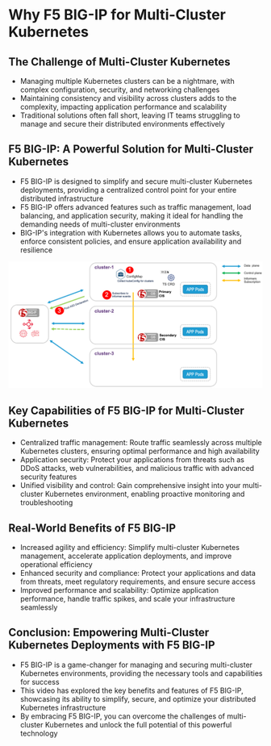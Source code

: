 #  Why F5 BIG-IP for Multi-Cluster Kubernetes​

## The Challenge of Multi-Cluster Kubernetes
- Managing multiple Kubernetes clusters can be a nightmare, with complex configuration, security, and networking challenges
- Maintaining consistency and visibility across clusters adds to the complexity, impacting application performance and scalability
- Traditional solutions often fall short, leaving IT teams struggling to manage and secure their distributed environments effectively

## F5 BIG-IP:  A Powerful Solution for Multi-Cluster Kubernetes
- F5 BIG-IP is designed to simplify and secure multi-cluster Kubernetes deployments, providing a centralized control point for your entire distributed infrastructure
- F5 BIG-IP offers advanced features such as traffic management, load balancing, and application security, making it ideal for handling the demanding needs of multi-cluster environments
- BIG-IP's integration with Kubernetes allows you to automate tasks, enforce consistent policies, and ensure application availability and resilience

![diagram](https://github.com/mdditt2000/kubernetes-1-31/blob/main/multi-cluster-flannel/diagram/2024-11-19_10-47-59.png)

## Key Capabilities of F5 BIG-IP for Multi-Cluster Kubernetes
- Centralized traffic management: Route traffic seamlessly across multiple Kubernetes clusters, ensuring optimal performance and high availability
- Application security: Protect your applications from threats such as DDoS attacks, web vulnerabilities, and malicious traffic with advanced security features
- Unified visibility and control: Gain comprehensive insight into your multi-cluster Kubernetes environment, enabling proactive monitoring and troubleshooting

## Real-World Benefits of F5 BIG-IP
- Increased agility and efficiency: Simplify multi-cluster Kubernetes management, accelerate application deployments, and improve operational efficiency
- Enhanced security and compliance: Protect your applications and data from threats, meet regulatory requirements, and ensure secure access
- Improved performance and scalability: Optimize application performance, handle traffic spikes, and scale your infrastructure seamlessly

## Conclusion: Empowering Multi-Cluster Kubernetes Deployments with F5 BIG-IP
- F5 BIG-IP is a game-changer for managing and securing multi-cluster Kubernetes environments, providing the necessary tools and capabilities for success
- This video has explored the key benefits and features of F5 BIG-IP, showcasing its ability to simplify, secure, and optimize your distributed Kubernetes infrastructure
- By embracing F5 BIG-IP, you can overcome the challenges of multi-cluster Kubernetes and unlock the full potential of this powerful technology
